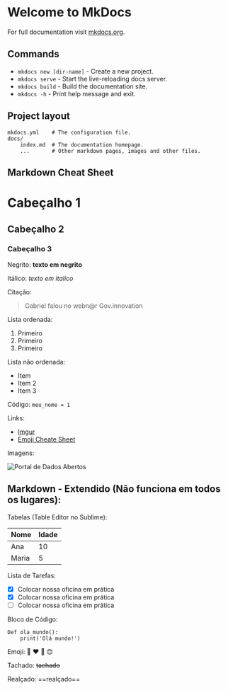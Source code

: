 # Welcome to MkDocs

For full documentation visit [mkdocs.org](https://www.mkdocs.org).

## Commands

* `mkdocs new [dir-name]` - Create a new project.
* `mkdocs serve` - Start the live-reloading docs server.
* `mkdocs build` - Build the documentation site.
* `mkdocs -h` - Print help message and exit.

## Project layout

    mkdocs.yml    # The configuration file.
    docs/
        index.md  # The documentation homepage.
        ...       # Other markdown pages, images and other files.

## Markdown Cheat Sheet

# Cabeçalho 1
## Cabeçalho 2
### Cabeçalho 3

Negrito: **texto em negrito**

Itálico: *texto em italico*

Citação: 

> Gabriel falou no webn@r Gov.innovation

Lista ordenada: 

1. Primeiro
2. Primeiro
3. Primeiro

Lista não ordenada: 

- Item
- Item 2
- Item 3

Código: `meu_nome = 1`

Links: 

- [Imgur](https://imgur.com/)
- [Emoji Cheate Sheet](https://github.com/ikatyang/emoji-cheat-sheet/blob/master/README.md)

Imagens: 

![Portal de Dados Abertos](https://imgur.com/00tDOhx.png)

## Markdown - Extendido (Não funciona em todos os lugares):
Tabelas (Table Editor no Sublime):

|Nome|Idade|
|---------|---------|
|Ana|10|
|Maria|5|   

Lista de Tarefas: 

- [x] Colocar nossa oficina em prática
- [x] Colocar nossa oficina em prática
- [ ] Colocar nossa oficina em prática

Bloco de Código: 

```
Def ola_mundo():
    print('Olá mundo!')
```


Emoji: :snake: :heart: :rocket: :blush:

Tachado: ~~tachado~~

Realçado: ==realçado==

